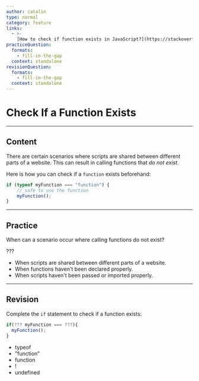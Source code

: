 ```yaml
---
author: catalin
type: normal
category: feature
links:
  - >-
    [How to check if function exists in JavaScript?](https://stackoverflow.com/questions/1042138/how-to-check-if-function-exists-in-javascript){website}
practiceQuestion:
  formats:
    - fill-in-the-gap
  context: standalone
revisionQuestion:
  formats:
    - fill-in-the-gap
  context: standalone
---
```


# Check If a Function Exists


---

## Content

There are certain scenarios where scripts are shared between different parts of a website. This can result in calling functions that *do not exist*. 

Here is how you can check if a `function` exists beforehand:

```javascript
if (typeof myFunction === "function") { 
    // safe to use the function
    myFunction();
}
```


---

## Practice

When can a scenario occur where calling functions do not exist? 

???

- When scripts are shared between different parts of a website.
- When functions haven't been declared properly.
- When scripts haven't been passed or imported properly.


---

## Revision

Complete the `if` statement to check if a function exists:

```javascript
if(??? myFunction === ???){
  myFunction();
}
```

- typeof
- ”function”
- function
- !
- undefined
 
